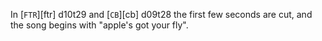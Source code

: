 In [`FTR`][ftr] d10t29 and [`CB`][cb] d09t28 the first few seconds are cut, and the song begins with "apple's got your fly".
